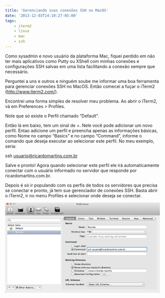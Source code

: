 ```yaml
---
title: 'Gerenciando suas conexões SSH no MacOS'
date: '2013-12-03T14:10:27-05:00'
tags:
    - iterm2
    - linux
    - mac
    - ssh
---
```


Como sysadmin e novo usuário da plataforma Mac, fiquei perdido em não ter mais aplicativos como Putty ou XShell com minhas conexões e configurações SSH salvas em uma lista facilitando a conexão sempre que necessário.

Perguntei a uns e outros e ninguém soube me informar uma boa ferramenta para gerenciar conexões SSH no MacOS. Então comecei a fuçar o iTerm2 (<http://www.iterm2.com/>).

Encontrei uma forma simples de resolver meu problema. Ao abrir o iTerm2, vá em Preferences > Profiles.

Note que só existe o Perfil chamado “Default”.

Então lá em baixo, tem um sinal de +. Nele você pode adicionar um novo perfil. Entao adicione um perfil e preencha apenas as informações básicas, como Nome no campo “Basics” e no campo “Command”, informe o comando que deseja executar ao selecionar este perfil. No meu exemplo, seria:

ssh usuario@ricardomartins.com.br

Salve e pronto! Agora quando selecionar este perfil ele irá automaticamente conectar com o usuário informado no servidor que responde por ricardomartins.com.br.

Depois é só ir populando com os perfis de todos os servidores que precisa se conectar e pronto, já tem sue gerenciador de conexões SSH. Basta abrir o iTerm2, ir no menu Profiles e selecionar onde deseja se conectar.

[![iterm2](/media/iterm2.png)](/media/iterm2.png)

